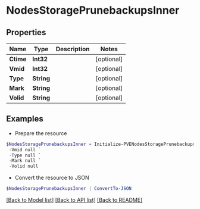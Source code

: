 # NodesStoragePrunebackupsInner
## Properties

Name | Type | Description | Notes
------------ | ------------- | ------------- | -------------
**Ctime** | **Int32** |  | [optional] 
**Vmid** | **Int32** |  | [optional] 
**Type** | **String** |  | [optional] 
**Mark** | **String** |  | [optional] 
**Volid** | **String** |  | [optional] 

## Examples

- Prepare the resource
```powershell
$NodesStoragePrunebackupsInner = Initialize-PVENodesStoragePrunebackupsInner  -Ctime null `
 -Vmid null `
 -Type null `
 -Mark null `
 -Volid null
```

- Convert the resource to JSON
```powershell
$NodesStoragePrunebackupsInner | ConvertTo-JSON
```

[[Back to Model list]](../README.md#documentation-for-models) [[Back to API list]](../README.md#documentation-for-api-endpoints) [[Back to README]](../README.md)

